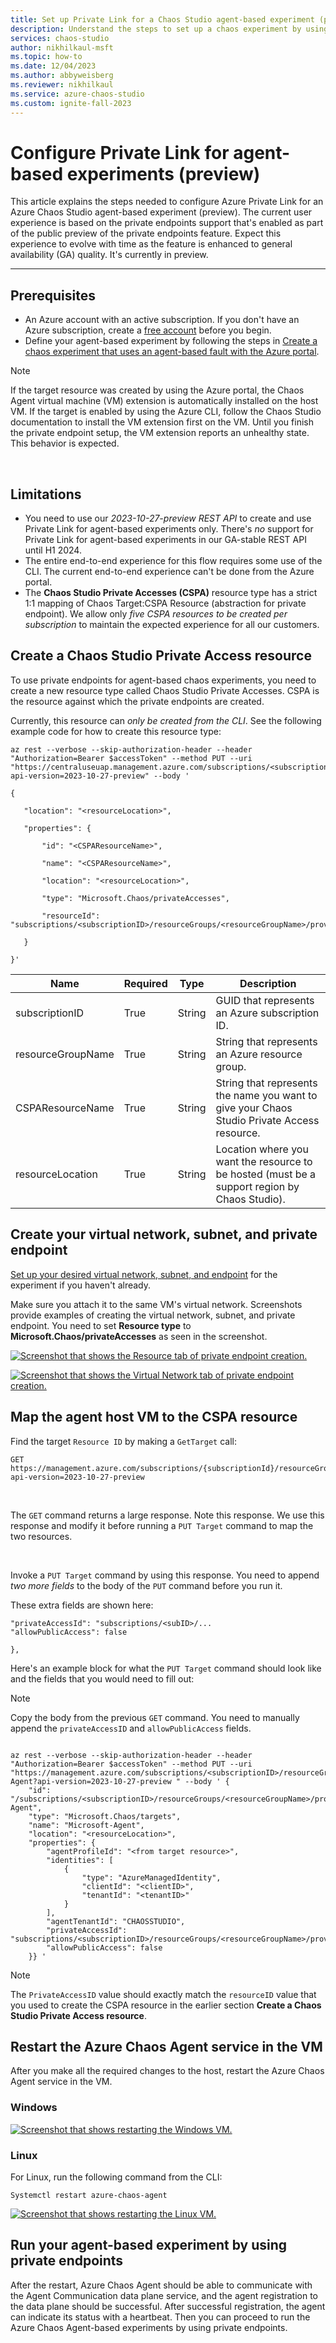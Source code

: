 ```yaml
---
title: Set up Private Link for a Chaos Studio agent-based experiment (preview)
description: Understand the steps to set up a chaos experiment by using Azure Private Link for agent-based experiments.
services: chaos-studio
author: nikhilkaul-msft
ms.topic: how-to
ms.date: 12/04/2023
ms.author: abbyweisberg
ms.reviewer: nikhilkaul
ms.service: azure-chaos-studio
ms.custom: ignite-fall-2023
---
```


# Configure Private Link for agent-based experiments (preview)

This article explains the steps needed to configure Azure Private Link for an Azure Chaos Studio agent-based experiment (preview). The current user experience is based on the private endpoints support that's enabled as part of the public preview of the private endpoints feature. Expect this experience to evolve with time as the feature is enhanced to general availability (GA) quality. It's currently in preview.

---
## Prerequisites

- An Azure account with an active subscription. If you don't have an Azure subscription, create a [free account](https://azure.microsoft.com/free/?WT.mc_id=A261C142F) before you begin.
- Define your agent-based experiment by following the steps in [Create a chaos experiment that uses an agent-based fault with the Azure portal](chaos-studio-tutorial-agent-based-portal.md).

> [!NOTE]
> If the target resource was created by using the Azure portal, the Chaos Agent virtual machine (VM) extension is automatically installed on the host VM. If the target is enabled by using the Azure CLI, follow the Chaos Studio documentation to install the VM extension first on the VM. Until you finish the private endpoint setup, the VM extension reports an unhealthy state. This behavior is expected.

<br/>

## Limitations

- You need to use our *2023-10-27-preview REST API* to create and use Private Link for agent-based experiments only. There's *no* support for Private Link for agent-based experiments in our GA-stable REST API until H1 2024.
- The entire end-to-end experience for this flow requires some use of the CLI. The current end-to-end experience can't be done from the Azure portal.
- The **Chaos Studio Private Accesses (CSPA)** resource type has a strict 1:1 mapping of Chaos Target:CSPA Resource (abstraction for private endpoint). We allow only *five CSPA resources to be created per subscription* to maintain the expected experience for all our customers.  

## Create a Chaos Studio Private Access resource

To use private endpoints for agent-based chaos experiments, you need to create a new resource type called Chaos Studio Private Accesses. CSPA is the resource against which the private endpoints are created.

Currently, this resource can *only be created from the CLI*. See the following example code for how to create this resource type:

 ```AzCLI
az rest --verbose --skip-authorization-header --header "Authorization=Bearer $accessToken" --method PUT --uri "https://centraluseuap.management.azure.com/subscriptions/<subscriptionID>/resourceGroups/<resourceGroupName>/providers/Microsoft.Chaos/privateAccesses/<CSPAResourceName>?api-version=2023-10-27-preview" --body ' 

{ 

    "location": "<resourceLocation>", 

    "properties": { 

        "id": "<CSPAResourceName>", 

        "name": "<CSPAResourceName>", 

        "location": "<resourceLocation>", 

        "type": "Microsoft.Chaos/privateAccesses", 

        "resourceId": "subscriptions/<subscriptionID>/resourceGroups/<resourceGroupName>/providers/Microsoft.Chaos/privateAccesses/<CSPAResourceName>" 

    } 

}'
 ```

| Name |Required | Type | Description |
|-|-|-|-|
|subscriptionID|True|String|GUID that represents an Azure subscription ID.|
|resourceGroupName|True|String|String that represents an Azure resource group.|
|CSPAResourceName|True|String|String that represents the name you want to give your Chaos Studio Private Access resource.|
|resourceLocation|True|String|Location where you want the resource to be hosted (must be a support region by Chaos Studio).|

## Create your virtual network, subnet, and private endpoint

[Set up your desired virtual network, subnet, and endpoint](../private-link/create-private-endpoint-portal.md) for the experiment if you haven't already.

Make sure you attach it to the same VM's virtual network. Screenshots provide examples of creating the virtual network, subnet, and private endpoint. You need to set **Resource type** to **Microsoft.Chaos/privateAccesses** as seen in the screenshot.

[![Screenshot that shows the Resource tab of private endpoint creation.](images/resource-private-endpoint.png)](images/resource-private-endpoint.png#lightbox)

[![Screenshot that shows the Virtual Network tab of private endpoint creation.](images/resource-vnet-cspa.png)](images/resource-vnet-cspa.png#lightbox)

## Map the agent host VM to the CSPA resource

Find the target `Resource ID` by making a `GetTarget` call:

```AzCLI
GET https://management.azure.com/subscriptions/{subscriptionId}/resourceGroups/{resourceGroupName}/providers/{parentProviderNamespace}/{parentResourceType}/{parentResourceName}/providers/Microsoft.Chaos/targets/{targetName}?api-version=2023-10-27-preview
```

<br/>

The `GET` command returns a large response. Note this response. We use this response and modify it before running a `PUT Target` command to map the two resources.

<br/>

Invoke a `PUT Target` command by using this response. You need to append *two more fields* to the body of the `PUT` command before you run it.

These extra fields are shown here:

```
"privateAccessId": "subscriptions/<subID>/...
"allowPublicAccess": false

},
```

Here's an example block for what the `PUT Target` command should look like and the fields that you would need to fill out:

> [!NOTE]
> Copy the body from the previous `GET` command. You need to manually append the `privateAccessID` and `allowPublicAccess` fields.

```AzCLI

az rest --verbose --skip-authorization-header --header "Authorization=Bearer $accessToken" --method PUT --uri "https://management.azure.com/subscriptions/<subscriptionID>/resourceGroups/<resourceGroup>/providers/Microsoft.Compute/virtualMachines/<VMSSname>/providers/Microsoft.Chaos/targets/Microsoft-Agent?api-version=2023-10-27-preview " --body ' {
    "id": "/subscriptions/<subscriptionID>/resourceGroups/<resourceGroupName>/providers/microsoft.compute/virtualmachines/<VMSSName>/providers/Microsoft.Chaos/targets/Microsoft-Agent",
    "type": "Microsoft.Chaos/targets",
    "name": "Microsoft-Agent",
    "location": "<resourceLocation>",
    "properties": {
        "agentProfileId": "<from target resource>",
        "identities": [
            {
                "type": "AzureManagedIdentity",
                "clientId": "<clientID>",
                "tenantId": "<tenantID>"
            }
        ],
        "agentTenantId": "CHAOSSTUDIO",
        "privateAccessId": "subscriptions/<subscriptionID>/resourceGroups/<resourceGroupName>/providers/Microsoft.Chaos/privateAccesses/<CSPAresourceName>",
        "allowPublicAccess": false
    }} '

```

> [!NOTE]
> The `PrivateAccessID` value should exactly match the `resourceID` value that you used to create the CSPA resource in the earlier section **Create a Chaos Studio Private Access resource**.

## Restart the Azure Chaos Agent service in the VM

After you make all the required changes to the host, restart the Azure Chaos Agent service in the VM.

### Windows

[![Screenshot that shows restarting the Windows VM.](images/restart-windows-vm.png)](images/restart-windows-vm.png#lightbox)

### Linux

For Linux, run the following command from the CLI:

```
Systemctl restart azure-chaos-agent
```

[![Screenshot that shows restarting the Linux VM.](images/restart-linux-vm.png)](images/restart-linux-vm.png#lightbox)

## Run your agent-based experiment by using private endpoints

After the restart, Azure Chaos Agent should be able to communicate with the Agent Communication data plane service, and the agent registration to the data plane should be successful. After successful registration, the agent can indicate its status with a heartbeat. Then you can proceed to run the Azure Chaos Agent-based experiments by using private endpoints.
